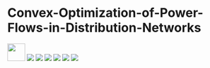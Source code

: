 Convex-Optimization-of-Power-Flows-in-Distribution-Networks
===========================================================

<img src="https://s3.amazonaws.com/js4153/31.png" width="40" height="40">
<img src="https://s3.amazonaws.com/js4153/32.png">
<img src="https://s3.amazonaws.com/js4153/33.png">
<img src="https://s3.amazonaws.com/js4153/34.png">
<img src="https://s3.amazonaws.com/js4153/35.png">
<img src="https://s3.amazonaws.com/js4153/36.png">
<img src="https://s3.amazonaws.com/js4153/37.png">
